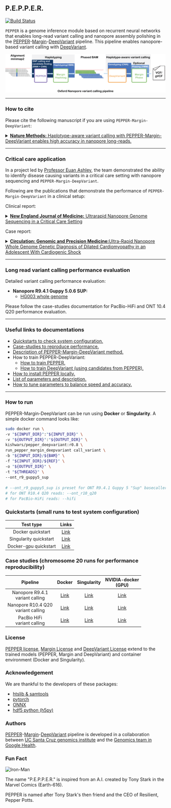 ## P.E.P.P.E.R.
[![Build Status](https://travis-ci.com/kishwarshafin/pepper.svg?branch=master)](https://travis-ci.com/kishwarshafin/pepper)

`PEPPER` is a genome inference module based on recurrent neural networks that enables long-read variant calling and nanopore assembly polishing in the [PEPPER](https://github.com/kishwarshafin/pepper)-[Margin](https://github.com/UCSC-nanopore-cgl/margin)-[DeepVariant](https://github.com/google/deepvariant) pipeline. This pipeline enables nanopore-based variant calling with [DeepVariant](https://github.com/google/deepvariant).

<p align="center">
<img src="./img/PMDV_variant_calling_ONT_v5.png" alt="PEPPER-Margin-DeepVariant Variant Calling Workflow" width="720p"></img>
</p>

---

### How to cite
Please cite the following manuscript if you are using `PEPPER-Margin-DeepVariant`:

<details>
<summary><a href="https://www.nature.com/articles/s41592-021-01299-w"><b>Nature Methods:</b> Haplotype-aware variant calling with PEPPER-Margin-DeepVariant enables high accuracy in nanopore long-reads. </a>
</summary>

Authors: Kishwar Shafin, Trevor Pesout, Pi-Chuan Chang, Maria Nattestad, Alexey Kolesnikov, Sidharth Goel, <br/> Gunjan Baid, Mikhail Kolmogorov, Jordan M. Eizenga, Karen H. Miga, Paolo Carnevali, Miten Jain, Andrew Carroll & Benedict Paten.

**Free access link to the manuscript:** [https://rdcu.be/cABfv](https://rdcu.be/cABfv)
</details>

---

### Critical care application

In a project led by [Professor Euan Ashley](https://www.euanangusashley.com/), the team demonstrated the ability to identify disease causing variants in a critical care setting with nanopore sequencing and `PEPPER-Margin-DeepVariant`.

Following are the publications that demonstrate the performance of `PEPPER-Margin-DeepVariant` in a clinical setup:

Clinical report:
<details>
<summary><a href="https://www.nejm.org/doi/10.1056/NEJMc2112090"><b>New England Journal of Medicine:</b> Ultrarapid Nanopore Genome Sequencing in a Critical Care Setting </a>
</summary>
Authors: John Gorzynski, Sneha Goenka, Kishwar Shafin, Tanner Jensen, Dianna Fisk, Megan Grove, Elizabeth Spiteri, Trevor Pesout, Jean Monlong, Gunjan Baid, Jonathan Bernstein, Scott Ceresnak, Pi-Chuan Chang, Jeffrey Christle, Henry Chubb, Karen Dalton, Kyla Dunn, Daniel Garalde, Joseph Guillory, Joshua Knowles, Alexey Kolesnikov, Michael Ma, Tia Moscarello, Maria Nattestad, Marco Perez, Maura Ruzhnikov, Mehrzad Samadi, Ankit Setia, Chris Wright, Courtney J Wusthoff, Katherine Xiong, Tong Zhu, Miten Jain, Fritz Sedlazeck, Andrew Carroll, Benedict Paten, Euan Ashley.
</details>

Case report:
<details>
<summary><a href="https://www.ahajournals.org/doi/abs/10.1161/CIRCGEN.121.003591"><b>Circulation: Genomic and Precision Medicine:</b>Ultra-Rapid Nanopore Whole Genome Genetic Diagnosis of Dilated Cardiomyopathy in an Adolescent With Cardiogenic Shock</a>
</summary>
Authors: John Gorzynski, Sneha Goenka, Kishwar Shafin, Tanner Jensen, Dianna Fisk, Megan Grove, Elizabeth Spiteri, Trevor Pesout, Jean Monlong, Jonathan Bernstein, Scott Ceresnak, Pi-Chuan Chang, Jeffrey Christle, Henry Chubb, Kyla Dunn, Daniel Garalde, Joseph Guillory, Maura Ruzhnikov, Chris Wright, Courtney Wusthoff, Katherine Xiong, Seth Hollander, Gerald Berry, Miten Jain, Fritz Sedlazeck, Andrew Carroll, Benedict Paten, Euan Ashley.
</details>

---

### Long read variant calling performance evaluation

Detailed variant calling performance evaluation:
* **Nanopore R9.4.1 Guppy 5.0.6 SUP:**
  * [HG003 whole genome](./docs/performance_evaluation/Oxford_nanopore_r9_whole_genome.md)

Please follow the case-studies documentation for PacBio-HiFi and ONT 10.4 Q20 performance evaluation.

---

### Useful links to documentations
* [Quickstarts to check system configuration.](#quickstarts-small-runs-to-test-system-configuration)
* [Case-studies to reproduce performance.](#case-studies-chromosome-20-runs-for-performance-reproducibility)
* [Description of PEPPER-Margin-DeepVariant method.](./docs/misc/pepper_methods.md)
* How to train PEPPER-DeepVariant:
    * [How to train PEPPER.](./docs/training_pepper_margin_deepvariant/how_to_train_pepper.md)
    * [How to train DeepVariant (using candidates from PEPPER).](./docs/training_pepper_margin_deepvariant/how_to_train_deepvariant.md)
* [How to install PEPPER locally.](./docs/local_install/install_pepper_locally.md)
* [List of parameters and description.](./docs/usage/usage_and_parameters.md)
* [How to tune parameters to balance speed and accuracy.](./docs/usage/speed_and_accuracy.md)

---

### How to run
PEPPER-Margin-DeepVariant can be run using **Docker** or **Singularity**. A simple docker command looks like:
```bash
sudo docker run \
-v "${INPUT_DIR}":"${INPUT_DIR}" \
-v "${OUTPUT_DIR}":"${OUTPUT_DIR}" \
kishwars/pepper_deepvariant:r0.8 \
run_pepper_margin_deepvariant call_variant \
-b "${INPUT_DIR}/${BAM}" \
-f "${INPUT_DIR}/${REF}" \
-o "${OUTPUT_DIR}" \
-t "${THREADS}" \
--ont_r9_guppy5_sup

# --ont_r9_guppy5_sup is preset for ONT R9.4.1 Guppy 5 "Sup" basecaller
# for ONT R10.4 Q20 reads: --ont_r10_q20
# for PacBio-HiFi reads: --hifi
```

### Quickstarts (small runs to test system configuration)
|                  Test type                    |                          Links                                             |
|:---------------------------------------------:|:--------------------------------------------------------------------------:|
|              Docker quickstart                |  [Link](./docs/quickstart/variant_calling_docker_quickstart.md)            |
|              Singularity quickstart           |  [Link](./docs/quickstart/variant_calling_singularity_quickstart.md)       |
|              Docker-gpu quickstart            |  [Link](./docs/quickstart/variant_calling_docker_gpu_quickstart.md)        |

### Case studies (chromosome 20 runs for performance reproducibility)

|                       Pipeline                                 |                         Docker                                 |                               Singularity                                       |                     NVIDIA-docker<br>(GPU)                             |
|:--------------------------------------------------------------:|:--------------------------------------------------------------:|:-------------------------------------------------------------------------------:|:----------------------------------------------------------------------:|
|              Nanopore R9.4.1<br>variant calling                |  [Link](./docs/pipeline_docker/ONT_variant_calling.md)         |  [Link](./docs/pipeline_singularity/ONT_variant_calling_singularity.md)         |  [Link](./docs/pipeline_docker_gpu/ONT_variant_calling_gpu.md)         |
|              Nanopore R10.4 Q20<br>variant calling             |  [Link](./docs/pipeline_docker/ONT_variant_calling_r10_q20.md) |  [Link](./docs/pipeline_singularity/ONT_variant_calling_singularity_r10_q20.md) |  [Link](./docs/pipeline_docker_gpu/ONT_variant_calling_r10_q20_gpu.md) |
|                  PacBio HiFi<br>variant calling                |  [Link](./docs/pipeline_docker/HiFi_variant_calling.md)        |  [Link](./docs/pipeline_singularity/HiFi_variant_calling_singularity.md)        | [Link](./docs/pipeline_docker_gpu/HiFi_variant_calling_gpu.md)         |


### License
[PEPPER license](./LICENSE), [Margin License](https://github.com/UCSC-nanopore-cgl/margin/blob/master/LICENSE.txt) and [DeepVariant License](https://github.com/google/deepvariant/blob/r1.1/LICENSE) extend to the trained models (PEPPER, Margin and DeepVariant) and container environment (Docker and Singularity).

### Acknowledgement
We are thankful to the developers of these packages:
* [htslib & samtools](http://www.htslib.org/)
* [pytorch](https://pytorch.org/)
* [ONNX](https://onnx.ai/)
* [hdf5 python (h5py)](https://www.h5py.org/)

### Authors
[PEPPER](https://github.com/kishwarshafin/pepper)-[Margin](https://github.com/UCSC-nanopore-cgl/margin)-[DeepVariant](https://github.com/google/deepvariant) pipeline is developed in a collaboration between [UC Santa Cruz genomics institute](https://ucscgenomics.soe.ucsc.edu/) and the [Genomics team in Google Health](https://health.google/health-research/genomics/).


### Fun Fact
<img src="https://vignette.wikia.nocookie.net/marveldatabase/images/7/72/Anthony_Stark_%28Earth-616%29_from_Iron_Man_Vol_5_2_002.jpg/revision/latest?cb=20130407031815" alt="Iron-Man" width="240p"> <br/>

The name "P.E.P.P.E.R." is inspired from an A.I. created by Tony Stark in the  Marvel Comics (Earth-616).

PEPPER is named after Tony Stark's then friend and the CEO of Resilient, Pepper Potts.
